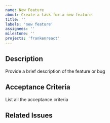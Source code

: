 ```yaml
---
name: New Feature
about: Create a task for a new feature
title: ''
labels: 'new feature'
assignees: ''
milestone: ''
projects: 'frankenreact'
---
```


## Description

Provide a brief description of the feature or bug

## Acceptance Criteria

List all the acceptance criteria

## Related Issues

#
